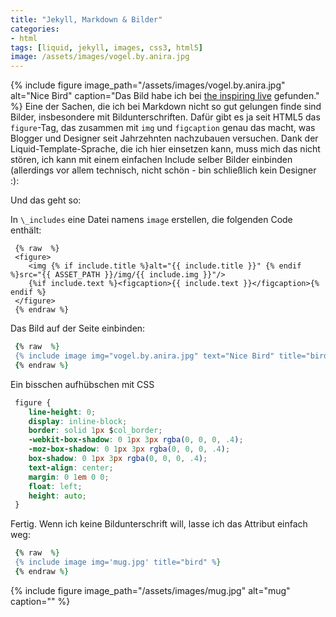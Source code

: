 ```yaml
---
title: "Jekyll, Markdown & Bilder"
categories:
- html
tags: [liquid, jekyll, images, css3, html5]
image: /assets/images/vogel.by.anira.jpg
---
```

{% include figure image_path="/assets/images/vogel.by.anira.jpg" alt="Nice Bird" caption="Das Bild habe ich bei [the inspiring live](http://www.the-inspiring-life.com/2013/01/ein-logo-fur-meinen-blog.html) gefunden." %}
Eine der Sachen, die ich bei Markdown nicht so gut gelungen finde sind Bilder, insbesondere mit Bildunterschriften. Dafür gibt es ja seit HTML5 das `figure`-Tag, das zusammen mit `img` und `figcaption` genau das macht, was Blogger und Designer seit Jahrzehnten nachzubauen versuchen. Dank der Liquid-Template-Sprache, die ich hier einsetzen kann, muss mich das nicht stören, ich kann mit einem einfachen Include selber Bilder einbinden (allerdings vor allem technisch, nicht schön - bin schließlich kein Designer :):

Und das geht so:

In `\_includes` eine Datei namens `image` erstellen, die folgenden Code enthält:

```html+erb
 {% raw  %}
 <figure>
    <img {% if include.title %}alt="{{ include.title }}" {% endif %}src="{{ ASSET_PATH }}/img/{{ include.img }}"/>
    {%if include.text %}<figcaption>{{ include.text }}</figcaption>{% endif %}
 </figure>
 {% endraw %}
```

Das Bild auf der Seite einbinden:

```ruby
 {% raw  %}
 {% include image img="vogel.by.anira.jpg" text="Nice Bird" title="bird" %}
 {% endraw %}
```

Ein bisschen aufhübschen mit CSS

```css
 figure {
    line-height: 0;
    display: inline-block;
    border: solid 1px $col_border;
    -webkit-box-shadow: 0 1px 3px rgba(0, 0, 0, .4);
    -moz-box-shadow: 0 1px 3px rgba(0, 0, 0, .4);
    box-shadow: 0 1px 3px rgba(0, 0, 0, .4);
    text-align: center;
    margin: 0 1em 0 0;
    float: left;
    height: auto;
 }
```

Fertig. Wenn ich keine Bildunterschrift will, lasse ich das Attribut einfach weg:

```ruby
 {% raw  %}
 {% include image img='mug.jpg' title="bird" %}
 {% endraw %}
```

{% include figure image_path="/assets/images/mug.jpg" alt="mug" caption="" %}